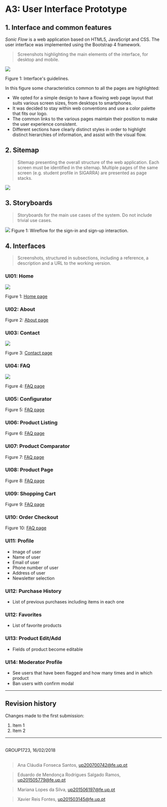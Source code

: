 # A3: User Interface Prototype

## 1. Interface and common features
*Sonic Flow* is a web application based on HTML5, JavaScript and CSS. The user interface was implemented using the Bootstrap 4 framework.

> Screenshots highlighting the main elements of the interface, for desktop and mobile.

![](./Interfaces/Interface_and_common_features.png)

Figure 1: Interface's guidelines. 

In this figure some characteristics common to all the pages are highlighted:
* We opted for a simple design to have a flowing web page layout that suits various screen sizes, from desktops to smartphones.
* It was decided to stay within web conventions and use a color palette that fits our logo.
* The common links to the various pages maintain their position to make the user experience consistent.
* Different sections have clearly distinct styles in order to highlight distinct hierarchies of information, and assist with the visual flow.


## 2. Sitemap

> Sitemap presenting the overall structure of the web application.
> Each screen must be identified in the sitemap.
> Multiple pages of the same screen (e.g. student profile in SIGARRA) are presented as page stacks.

![](./A3_sitemap.png)


## 3. Storyboards

> Storyboards for the main use cases of the system.
> Do not include trivial use cases.

![](./StoryBoards/Wireflow_for_the_sign-in_and_sign-up_interaction.png)
Figure 1: Wireflow for the sign-in and sign-up interaction.

## 4. Interfaces

> Screenshots, structured in subsections, including a reference, a description and a URL to the working version.

### UI01: Home

![](./Interfaces/Home_page.png)

Figure 1: [Home page](https://xfontes42.github.io/lbaw1723/delivery/homepage_visitor.html)

### UI02: About

Figure 2: [About page](https://xfontes42.github.io/lbaw1723/delivery/aboutpage.html)

### UI03: Contact

![](./Interfaces/Contacts_us_page.png)

Figure 3: [Contact page](https://xfontes42.github.io/lbaw1723/delivery/contacts.html)


### UI04: FAQ

![](./Interfaces/FAQ_page.png)

Figure 4: [FAQ page](https://xfontes42.github.io/lbaw1723/delivery/faqpage.html)

### UI05: Configurator

Figure 5: [FAQ page](https://xfontes42.github.io/lbaw1723/delivery/faqpage.html)

### UI06: Product Listing

Figure 6: [FAQ page](https://xfontes42.github.io/lbaw1723/delivery/faqpage.html)

### UI07: Product Comparator

Figure 7: [FAQ page](https://xfontes42.github.io/lbaw1723/delivery/faqpage.html)

### UI08: Product Page

Figure 8: [FAQ page](https://xfontes42.github.io/lbaw1723/delivery/faqpage.html)

### UI09: Shopping Cart

Figure 9: [FAQ page](https://xfontes42.github.io/lbaw1723/delivery/faqpage.html)

### UI10: Order Checkout

Figure 10: [FAQ page](https://xfontes42.github.io/lbaw1723/delivery/faqpage.html)

### UI11: Profile
* Image of user
* Name of user
* Email of user
* Phone number of user
* Address of user
* Newsletter selection

### UI12: Purchase History
* List of previous purchases including items in each one

### UI12: Favorites
* List of favorite products

### UI13: Product Edit/Add
* Fields of product become editable

### UI14: Moderator Profile
* See users that have been flagged and how many times and in which product
* Ban users with confirm modal

***

## Revision history

Changes made to the first submission:
1. Item 1
1. Item 2

***

<br>
GROUP1723, 16/02/2018
<br>
<br>

> Ana Cláudia Fonseca Santos, up200700742@fe.up.pt

> Eduardo de Mendonça Rodrigues Salgado Ramos, up201505779@fe.up.pt

> Mariana Lopes da Silva, up201506197@fe.up.pt

> Xavier Reis Fontes, up201503145@fe.up.pt
